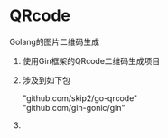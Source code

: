 # QRcode
 Golang的图片二维码生成

1. 使用Gin框架的QRcode二维码生成项目  

2. 涉及到如下包

    "github.com/skip2/go-qrcode"   
    "github.com/gin-gonic/gin"   

3. 

